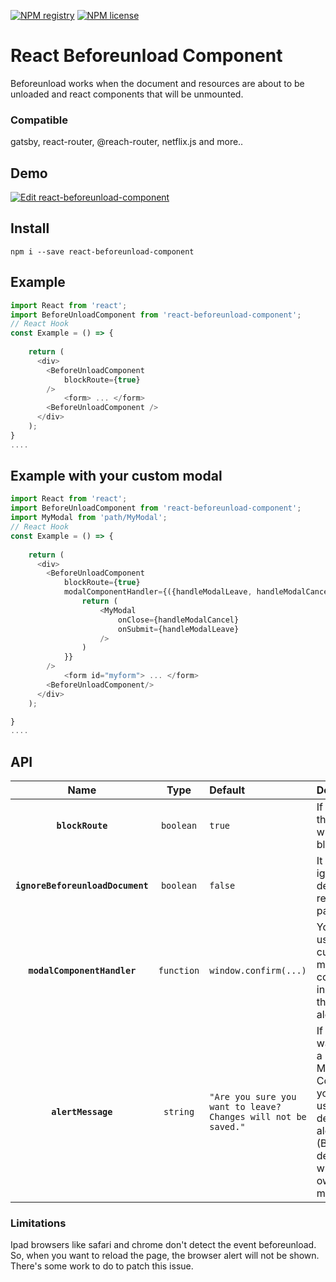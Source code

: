 
[![NPM registry](https://img.shields.io/npm/v/react-beforeunload-component.svg?style=for-the-badge)](https://yarnpkg.com/en/package/react-beforeunload-component) [![NPM license](https://img.shields.io/badge/license-mit-red.svg?style=for-the-badge)](LICENSE.md)

# React Beforeunload Component

Beforeunload works when the document and resources are about to be unloaded and react components that will be unmounted.

### Compatible

gatsby, react-router, @reach-router, netflix.js and more..

## Demo

[![Edit react-beforeunload-component](https://codesandbox.io/static/img/play-codesandbox.svg)](https://codesandbox.io/s/react-beforeunload-component-mr2zp?file=/src/App.js)

## Install
`npm i --save react-beforeunload-component`

## Example
```js
import React from 'react';
import BeforeUnloadComponent from 'react-beforeunload-component';
// React Hook
const Example = () => {
    
    return (
      <div>
        <BeforeUnloadComponent
            blockRoute={true}               
        /> 
            <form> ... </form>
        <BeforeUnloadComponent />
      </div>
    );
}
....

```
## Example with your custom modal
```js
import React from 'react';
import BeforeUnloadComponent from 'react-beforeunload-component';
import MyModal from 'path/MyModal';
// React Hook
const Example = () => {
    
    return (
      <div>
        <BeforeUnloadComponent
            blockRoute={true}   
            modalComponentHandler={({handleModalLeave, handleModalCancel})=>{
                return (
                    <MyModal
                        onClose={handleModalCancel}
                        onSubmit={handleModalLeave}
                    />
                )
            }}
        />  
            <form id="myform"> ... </form>
        <BeforeUnloadComponent/>
      </div>
    );

}
....

```
## API


|         Name          | Type     | Default  | Description |
| :-------------------: | :-------: | :------- | :---------------------------------------------------------------------------------------------------------------------------------- |
|     **`blockRoute`**  | `boolean` | `true` | If it's false the router will not blocked |
|     **`ignoreBeforeunloadDocument`**  | `boolean` | `false` |  It will ignore default reloading page alert.  |
|   **`modalComponentHandler`**  | `function`  | `window.confirm(...)` | You can use your custom modal component instead of the default alert. |
| **`alertMessage`** | `string` | `"Are you sure you want to leave? Changes will not be saved."` | If you don't want to use a React Modal Component you can use the default alert (Browsers defaults) with your own message. |                                                                              

### Limitations

Ipad browsers like safari and chrome don't detect the event beforeunload. So, when you want to reload the page, the browser alert will not be shown. There's some work to do to patch this issue.